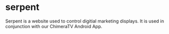 # serpent

Serpent is a website used to control digitial marketing displays. It is used in conjunction with our ChimeraTV Android App.
